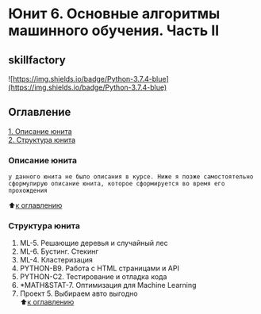 # Юнит 6. Основные алгоритмы машинного обучения. Часть II 
## skillfactory  
![https://img.shields.io/badge/Python-3.7.4-blue](https://img.shields.io/badge/Python-3.7.4-blue)

## Оглавление  
[1. Описание юнита](https://github.com/alex-sokolov2011/my_study/blob/master/SkillFactory/DST_10/unit_6/README.md#Описание-юнита)  
[2. Структура юнита](https://github.com/alex-sokolov2011/my_study/blob/master/SkillFactory/DST_10/unit_6/README.md#Структура-юнита)  


### Описание юнита  
```у данного юнита не было описания в курсе. Ниже я позже самостоятельно сформулирую описание юнита, которое сформируется во время его прохождения```  
  
:arrow_up:[к оглавлению](https://github.com/alex-sokolov2011/my_study/blob/master/SkillFactory/DST_10/unit_6/README.md#Оглавление)

###  Структура юнита
1. ML-5. Решающие деревья и случайный лес  
2. ML-6. Бустинг. Стекинг  
3. ML-4. Кластеризация  
4. PYTHON-B9. Работа с HTML страницами и API  
5. PYTHON-C2. Тестирование и отладка кода  
6. *MATH&STAT-7. Оптимизация для Machine Learning  
7. Проект 5. Выбираем авто выгодно  
:arrow_up:[к оглавлению](https://github.com/alex-sokolov2011/my_study/blob/master/SkillFactory/DST_10/unit_6/README.md#Оглавление)

